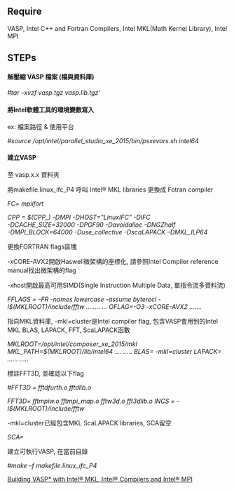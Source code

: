 ## Require 

VASP, Intel C++ and Fortran Compilers, Intel MKL(Math Kernel Library), Intel MPI

## STEPs

#### 解壓縮 VASP 檔案 (檔與資料庫)

<em>#tar –xvzf vasp.tgz vasp.lib.tgz'</em>

#### 將Intel軟體工具的環境變數寫入

ex: 檔案路徑 & 使用平台

<em>#source /opt/intel/parallel_studio_xe_2015/bin/psxevars.sh intel64</em>

#### 建立VASP

至 vasp.x.x 資料夾

將makefile.linux_ifc_P4 呼叫  Intel® MKL libraries 更換成 Fotran compiler

<em>FC= mpiifort</em>

<em>CPP    = $(CPP_) -DMPI  -DHOST=\"LinuxIFC\" -DIFC \
     -DCACHE_SIZE=32000 -DPGF90 -Davoidalloc -DNGZhalf \
     -DMPI_BLOCK=64000 -Duse_collective -DscaLAPACK  –DMKL_ILP64
</em>

更換FORTRAN flags區塊

-xCORE-AVX2開啟Haswell微架構的座標化, 請參照Intel Compiler reference manual找出微架構的flag

-xhost開啟最高可用SIMD(Single Instruction Multiple Data, 單指令流多資料流)

<em>FFLAGS = -FR -names lowercase -assume byterecl -I$(MKLROOT)/include/fftw
	........
	...
	OFLAG=-O3 -xCORE-AVX2
	.......
</em>

指向MKL資料庫,  -mkl=cluster是Intel compiler flag, 包含VASP會用到的Intel MKL BLAS, LAPACK, FFT, ScaLAPACK函數

<em>MKLROOT=/opt/intel/composer_xe_2015/mkl
	MKL_PATH=$(MKLROOT)/lib/intel64
	....
	.....
	BLAS= -mkl=cluster
	LAPACK=
	......
	.....
</em>

標註FFT3D, 並確認以下flag

<em>#FFT3D = fftdfurth.o fftdlib.o
</em>

<em>FFT3D= fftmpiw.o fftmpi_map.o fftw3d.o fft3dlib.o
	INCS = -I$(MKLROOT)/include/fftw
</em>

-mkl=cluster已經包含MKL ScaLAPACK libraries, SCA留空

<em>SCA= </em>

建立可執行VASP, 在當前目錄

<em>#make –f makefile.linux_ifc_P4
</em>

[Building VASP* with Intel® MKL, Intel® Compilers and Intel® MPI](https://software.intel.com/en-us/articles/building-vasp-with-intel-mkl-and-intel-compilers)